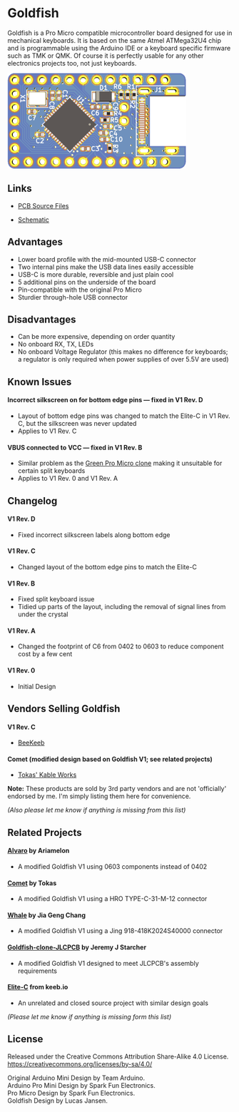 # Goldfish

Goldfish is a Pro Micro compatible microcontroller board designed for use in mechanical keyboards. It is based on the same Atmel ATMega32U4 chip and is programmable using the Arduino IDE or a keyboard specific firmware such as TMK or QMK. Of course it is perfectly usable for any other electronics projects too, not just keyboards.

![Preview]

## Links

- [PCB Source Files]

- [Schematic]

## Advantages

- Lower board profile with the mid-mounted USB-C connector
- Two internal pins make the USB data lines easily accessible
- USB-C is more durable, reversible and just plain cool
- 5 additional pins on the underside of the board
- Pin-compatible with the original Pro Micro
- Sturdier through-hole USB connector

## Disadvantages

- Can be more expensive, depending on order quantity
- No onboard RX, TX, LEDs
- No onboard Voltage Regulator (this makes no difference for keyboards; a regulator is only required when power supplies of over 5.5V are used)

## Known Issues

#### Incorrect silkscreen on for bottom edge pins &mdash; fixed in V1 Rev. D
- Layout of bottom edge pins was changed to match the Elite-C in V1 Rev. C, but the silkscreen was never updated
- Applies to V1 Rev. C

#### VBUS connected to VCC &mdash; fixed in V1 Rev. B
- Similar problem as the [Green Pro Micro clone] making it unsuitable for certain split keyboards
- Applies to V1 Rev. 0 and V1 Rev. A
  
## Changelog

#### V1 Rev. D

- Fixed incorrect silkscreen labels along bottom edge

#### V1 Rev. C

- Changed layout of the bottom edge pins to match the Elite-C

#### V1 Rev. B

- Fixed split keyboard issue
- Tidied up parts of the layout, including the removal of signal lines from under the crystal

#### V1 Rev. A

- Changed the footprint of C6 from 0402 to 0603 to reduce component cost by a few cent

#### V1 Rev. 0

- Initial Design

## Vendors Selling Goldfish

#### V1 Rev. C

- [BeeKeeb]

#### Comet (modified design based on Goldfish V1; see related projects) 

- [Tokas' Kable Works]

**Note:** These products are sold by 3rd party vendors and are not 'officially' endorsed by me. I'm simply listing them here for convenience.

*(Also please let me know if anything is missing from this list)*

## Related Projects

#### [Alvaro] by Ariamelon

- A modified Goldfish V1 using 0603 components instead of 0402

#### [Comet] by Tokas

- A modified Goldfish V1 using a HRO TYPE-C-31-M-12 connector

#### [Whale] by Jia Geng Chang

- A modified Goldfish V1 using a Jing 918-418K2024S40000 connector

#### [Goldfish-clone-JLCPCB] by Jeremy J Starcher

- A modified Goldfish V1 designed to meet JLCPCB's assembly requirements

#### [Elite-C] from keeb.io

- An unrelated and closed source project with similar design goals

*(Please let me know if anything is missing form this list)*

## License

Released under the Creative Commons Attribution Share-Alike 4.0 License.  
https://creativecommons.org/licenses/by-sa/4.0/  

Original Arduino Mini Design by Team Arduino.  
Arduino Pro Mini Design by Spark Fun Electronics.  
Pro Micro Design by Spark Fun Electronics.  
Goldfish Design by Lucas Jansen.  

<!-- Links -->

[schematic]: docs/schematic.pdf
[preview]: docs/preview.png
[pcb source files]: cad

[green pro micro clone]: http://www.40percent.club/2017/09/green-pro-micro.html

[beekeeb]: https://shop.beekeeb.com/product/goldfish-rev-c-open-source-pro-micro-replacement/
[tokas' kable works]: https://shop.tokas.co.uk/product/comet-usb-c-microcontroller/

[alvaro]: https://github.com/Ariamelon/Alvaro
[comet]: https://github.com/vattern/comet
[whale]: https://github.com/JiaGengChang/Whale
[elite-c]: https://keeb.io/products/elite-c-low-profile-version-usb-c-pro-micro-replacement-atmega32u4
[goldfish-clone-jlcpcb]: https://github.com/JeremyJStarcher/Goldfish-clone-JLCPCB
